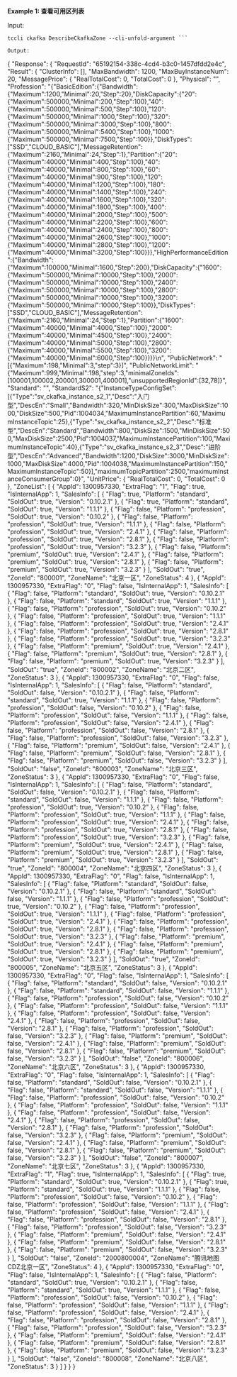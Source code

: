 **Example 1: 查看可用区列表**



Input: 

```
tccli ckafka DescribeCkafkaZone --cli-unfold-argument ```

Output: 
```
{
    "Response": {
        "RequestId": "65192154-338c-4cd4-b3c0-1457dfdd2e4c",
        "Result": {
            "ClusterInfo": [],
            "MaxBandwidth": 1200,
            "MaxBuyInstanceNum": 20,
            "MessagePrice": {
                "RealTotalCost": 0,
                "TotalCost": 0
            },
            "Physical": "",
            "Profession": "{\"BasicEdition\":{\"Bandwidth\":{\"Maximum\":1200,\"Minimal\":20,\"Step\":20},\"DiskCapacity\":{\"20\":{\"Maximum\":500000,\"Minimal\":200,\"Step\":100},\"40\":{\"Maximum\":500000,\"Minimal\":500,\"Step\":100},\"120\":{\"Maximum\":500000,\"Minimal\":1000,\"Step\":100},\"320\":{\"Maximum\":500000,\"Minimal\":3000,\"Step\":100},\"800\":{\"Maximum\":500000,\"Minimal\":5400,\"Step\":100},\"1000\":{\"Maximum\":500000,\"Minimal\":7500,\"Step\":100}},\"DiskTypes\":[\"SSD\",\"CLOUD_BASIC\"],\"MessageRetention\":{\"Maximum\":2160,\"Minimal\":24,\"Step\":1},\"Partition\":{\"20\":{\"Maximum\":40000,\"Minimal\":400,\"Step\":100},\"40\":{\"Maximum\":40000,\"Minimal\":800,\"Step\":100},\"60\":{\"Maximum\":40000,\"Minimal\":900,\"Step\":100},\"120\":{\"Maximum\":40000,\"Minimal\":1200,\"Step\":100},\"180\":{\"Maximum\":40000,\"Minimal\":1400,\"Step\":100},\"240\":{\"Maximum\":40000,\"Minimal\":1600,\"Step\":100},\"320\":{\"Maximum\":40000,\"Minimal\":1800,\"Step\":100},\"400\":{\"Maximum\":40000,\"Minimal\":2000,\"Step\":100},\"500\":{\"Maximum\":40000,\"Minimal\":2200,\"Step\":100},\"600\":{\"Maximum\":40000,\"Minimal\":2400,\"Step\":100},\"800\":{\"Maximum\":40000,\"Minimal\":2600,\"Step\":100},\"1000\":{\"Maximum\":40000,\"Minimal\":2800,\"Step\":100},\"1200\":{\"Maximum\":40000,\"Minimal\":3200,\"Step\":100}}},\"HighPerformanceEdition\":{\"Bandwidth\":{\"Maximum\":100000,\"Minimal\":1600,\"Step\":200},\"DiskCapacity\":{\"1600\":{\"Maximum\":500000,\"Minimal\":10000,\"Step\":100},\"2000\":{\"Maximum\":500000,\"Minimal\":10000,\"Step\":100},\"2400\":{\"Maximum\":500000,\"Minimal\":10000,\"Step\":100},\"2800\":{\"Maximum\":500000,\"Minimal\":10000,\"Step\":100},\"3200\":{\"Maximum\":500000,\"Minimal\":10000,\"Step\":100}},\"DiskTypes\":[\"SSD\",\"CLOUD_BASIC\"],\"MessageRetention\":{\"Maximum\":2160,\"Minimal\":24,\"Step\":1},\"Partition\":{\"1600\":{\"Maximum\":40000,\"Minimal\":4000,\"Step\":100},\"2000\":{\"Maximum\":40000,\"Minimal\":4500,\"Step\":100},\"2400\":{\"Maximum\":40000,\"Minimal\":5000,\"Step\":100},\"2800\":{\"Maximum\":40000,\"Minimal\":5500,\"Step\":100},\"3200\":{\"Maximum\":40000,\"Minimal\":6000,\"Step\":100}}}}\n",
            "PublicNetwork": "[{\"Maximum\":198,\"Minimal\":3,\"step\":3}]",
            "PublicNetworkLimit": "{\"Maximum\":999,\"Minimal\":198,\"step\":3,\"minimalZoneIds\":[100001,100002,200001,300001,400001],\"unsupportedRegionId\":[32,78]}",
            "Standard": "",
            "StandardS2": "{\"InstanceTypeConfigSet\":[{\"Type\":\"sv_ckafka_instance_s2_1\",\"Desc\":\"入门型\",\"DescEn\":\"Small\",\"Bandwidth\":320,\"MinDiskSize\":300,\"MaxDiskSize\":1000,\"DiskSize\":500,\"Pid\":1004034,\"MaximumInstancePartition\":60,\"MaximumInstanceTopic\":25},{\"Type\":\"sv_ckafka_instance_s2_2\",\"Desc\":\"标准型\",\"DescEn\":\"Standard\",\"Bandwidth\":800,\"DiskSize\":1500,\"MinDiskSize\":500,\"MaxDiskSize\":2500,\"Pid\":1004037,\"MaximumInstancePartition\":100,\"MaximumInstanceTopic\":40},{\"Type\":\"sv_ckafka_instance_s2_3\",\"Desc\":\"进阶型\",\"DescEn\":\"Advanced\",\"Bandwidth\":1200,\"DiskSize\":3000,\"MinDiskSize\":1000,\"MaxDiskSize\":4000,\"Pid\":1004038,\"MaximumInstancePartition\":150,\"MaximumInstanceTopic\":50}],\"maximumTopicPartition\":2500,\"maximumInstanceConsumerGroup\":0}",
            "UnitPrice": {
                "RealTotalCost": 0,
                "TotalCost": 0
            },
            "ZoneList": [
                {
                    "AppId": 1300957330,
                    "ExtraFlag": "1",
                    "Flag": true,
                    "IsInternalApp": 1,
                    "SalesInfo": [
                        {
                            "Flag": true,
                            "Platform": "standard",
                            "SoldOut": true,
                            "Version": "0.10.2.1"
                        },
                        {
                            "Flag": true,
                            "Platform": "standard",
                            "SoldOut": true,
                            "Version": "1.1.1"
                        },
                        {
                            "Flag": false,
                            "Platform": "profession",
                            "SoldOut": true,
                            "Version": "0.10.2"
                        },
                        {
                            "Flag": false,
                            "Platform": "profession",
                            "SoldOut": true,
                            "Version": "1.1.1"
                        },
                        {
                            "Flag": false,
                            "Platform": "profession",
                            "SoldOut": true,
                            "Version": "2.4.1"
                        },
                        {
                            "Flag": false,
                            "Platform": "profession",
                            "SoldOut": true,
                            "Version": "2.8.1"
                        },
                        {
                            "Flag": false,
                            "Platform": "profession",
                            "SoldOut": true,
                            "Version": "3.2.3"
                        },
                        {
                            "Flag": false,
                            "Platform": "premium",
                            "SoldOut": true,
                            "Version": "2.4.1"
                        },
                        {
                            "Flag": false,
                            "Platform": "premium",
                            "SoldOut": true,
                            "Version": "2.8.1"
                        },
                        {
                            "Flag": false,
                            "Platform": "premium",
                            "SoldOut": true,
                            "Version": "3.2.3"
                        }
                    ],
                    "SoldOut": "true",
                    "ZoneId": "800001",
                    "ZoneName": "北京一区",
                    "ZoneStatus": 4
                },
                {
                    "AppId": 1300957330,
                    "ExtraFlag": "0",
                    "Flag": false,
                    "IsInternalApp": 1,
                    "SalesInfo": [
                        {
                            "Flag": false,
                            "Platform": "standard",
                            "SoldOut": true,
                            "Version": "0.10.2.1"
                        },
                        {
                            "Flag": false,
                            "Platform": "standard",
                            "SoldOut": true,
                            "Version": "1.1.1"
                        },
                        {
                            "Flag": false,
                            "Platform": "profession",
                            "SoldOut": true,
                            "Version": "0.10.2"
                        },
                        {
                            "Flag": false,
                            "Platform": "profession",
                            "SoldOut": true,
                            "Version": "1.1.1"
                        },
                        {
                            "Flag": false,
                            "Platform": "profession",
                            "SoldOut": true,
                            "Version": "2.4.1"
                        },
                        {
                            "Flag": false,
                            "Platform": "profession",
                            "SoldOut": true,
                            "Version": "2.8.1"
                        },
                        {
                            "Flag": false,
                            "Platform": "profession",
                            "SoldOut": true,
                            "Version": "3.2.3"
                        },
                        {
                            "Flag": false,
                            "Platform": "premium",
                            "SoldOut": true,
                            "Version": "2.4.1"
                        },
                        {
                            "Flag": false,
                            "Platform": "premium",
                            "SoldOut": true,
                            "Version": "2.8.1"
                        },
                        {
                            "Flag": false,
                            "Platform": "premium",
                            "SoldOut": true,
                            "Version": "3.2.3"
                        }
                    ],
                    "SoldOut": "true",
                    "ZoneId": "800002",
                    "ZoneName": "北京二区",
                    "ZoneStatus": 3
                },
                {
                    "AppId": 1300957330,
                    "ExtraFlag": "0",
                    "Flag": false,
                    "IsInternalApp": 1,
                    "SalesInfo": [
                        {
                            "Flag": false,
                            "Platform": "standard",
                            "SoldOut": false,
                            "Version": "0.10.2.1"
                        },
                        {
                            "Flag": false,
                            "Platform": "standard",
                            "SoldOut": true,
                            "Version": "1.1.1"
                        },
                        {
                            "Flag": false,
                            "Platform": "profession",
                            "SoldOut": false,
                            "Version": "0.10.2"
                        },
                        {
                            "Flag": false,
                            "Platform": "profession",
                            "SoldOut": false,
                            "Version": "1.1.1"
                        },
                        {
                            "Flag": false,
                            "Platform": "profession",
                            "SoldOut": false,
                            "Version": "2.4.1"
                        },
                        {
                            "Flag": false,
                            "Platform": "profession",
                            "SoldOut": false,
                            "Version": "2.8.1"
                        },
                        {
                            "Flag": false,
                            "Platform": "profession",
                            "SoldOut": false,
                            "Version": "3.2.3"
                        },
                        {
                            "Flag": false,
                            "Platform": "premium",
                            "SoldOut": false,
                            "Version": "2.4.1"
                        },
                        {
                            "Flag": false,
                            "Platform": "premium",
                            "SoldOut": false,
                            "Version": "2.8.1"
                        },
                        {
                            "Flag": false,
                            "Platform": "premium",
                            "SoldOut": false,
                            "Version": "3.2.3"
                        }
                    ],
                    "SoldOut": "false",
                    "ZoneId": "800003",
                    "ZoneName": "北京三区",
                    "ZoneStatus": 3
                },
                {
                    "AppId": 1300957330,
                    "ExtraFlag": "0",
                    "Flag": false,
                    "IsInternalApp": 1,
                    "SalesInfo": [
                        {
                            "Flag": false,
                            "Platform": "standard",
                            "SoldOut": false,
                            "Version": "0.10.2.1"
                        },
                        {
                            "Flag": false,
                            "Platform": "standard",
                            "SoldOut": false,
                            "Version": "1.1.1"
                        },
                        {
                            "Flag": false,
                            "Platform": "profession",
                            "SoldOut": true,
                            "Version": "0.10.2"
                        },
                        {
                            "Flag": false,
                            "Platform": "profession",
                            "SoldOut": true,
                            "Version": "1.1.1"
                        },
                        {
                            "Flag": false,
                            "Platform": "profession",
                            "SoldOut": true,
                            "Version": "2.4.1"
                        },
                        {
                            "Flag": false,
                            "Platform": "profession",
                            "SoldOut": true,
                            "Version": "2.8.1"
                        },
                        {
                            "Flag": false,
                            "Platform": "profession",
                            "SoldOut": true,
                            "Version": "3.2.3"
                        },
                        {
                            "Flag": false,
                            "Platform": "premium",
                            "SoldOut": true,
                            "Version": "2.4.1"
                        },
                        {
                            "Flag": false,
                            "Platform": "premium",
                            "SoldOut": true,
                            "Version": "2.8.1"
                        },
                        {
                            "Flag": false,
                            "Platform": "premium",
                            "SoldOut": true,
                            "Version": "3.2.3"
                        }
                    ],
                    "SoldOut": "true",
                    "ZoneId": "800004",
                    "ZoneName": "北京四区",
                    "ZoneStatus": 3
                },
                {
                    "AppId": 1300957330,
                    "ExtraFlag": "0",
                    "Flag": false,
                    "IsInternalApp": 1,
                    "SalesInfo": [
                        {
                            "Flag": false,
                            "Platform": "standard",
                            "SoldOut": false,
                            "Version": "0.10.2.1"
                        },
                        {
                            "Flag": false,
                            "Platform": "standard",
                            "SoldOut": false,
                            "Version": "1.1.1"
                        },
                        {
                            "Flag": false,
                            "Platform": "profession",
                            "SoldOut": true,
                            "Version": "0.10.2"
                        },
                        {
                            "Flag": false,
                            "Platform": "profession",
                            "SoldOut": true,
                            "Version": "1.1.1"
                        },
                        {
                            "Flag": false,
                            "Platform": "profession",
                            "SoldOut": true,
                            "Version": "2.4.1"
                        },
                        {
                            "Flag": false,
                            "Platform": "profession",
                            "SoldOut": true,
                            "Version": "2.8.1"
                        },
                        {
                            "Flag": false,
                            "Platform": "profession",
                            "SoldOut": true,
                            "Version": "3.2.3"
                        },
                        {
                            "Flag": false,
                            "Platform": "premium",
                            "SoldOut": true,
                            "Version": "2.4.1"
                        },
                        {
                            "Flag": false,
                            "Platform": "premium",
                            "SoldOut": true,
                            "Version": "2.8.1"
                        },
                        {
                            "Flag": false,
                            "Platform": "premium",
                            "SoldOut": true,
                            "Version": "3.2.3"
                        }
                    ],
                    "SoldOut": "true",
                    "ZoneId": "800005",
                    "ZoneName": "北京五区",
                    "ZoneStatus": 3
                },
                {
                    "AppId": 1300957330,
                    "ExtraFlag": "0",
                    "Flag": false,
                    "IsInternalApp": 1,
                    "SalesInfo": [
                        {
                            "Flag": false,
                            "Platform": "standard",
                            "SoldOut": false,
                            "Version": "0.10.2.1"
                        },
                        {
                            "Flag": false,
                            "Platform": "standard",
                            "SoldOut": false,
                            "Version": "1.1.1"
                        },
                        {
                            "Flag": false,
                            "Platform": "profession",
                            "SoldOut": false,
                            "Version": "0.10.2"
                        },
                        {
                            "Flag": false,
                            "Platform": "profession",
                            "SoldOut": false,
                            "Version": "1.1.1"
                        },
                        {
                            "Flag": false,
                            "Platform": "profession",
                            "SoldOut": false,
                            "Version": "2.4.1"
                        },
                        {
                            "Flag": false,
                            "Platform": "profession",
                            "SoldOut": false,
                            "Version": "2.8.1"
                        },
                        {
                            "Flag": false,
                            "Platform": "profession",
                            "SoldOut": false,
                            "Version": "3.2.3"
                        },
                        {
                            "Flag": false,
                            "Platform": "premium",
                            "SoldOut": false,
                            "Version": "2.4.1"
                        },
                        {
                            "Flag": false,
                            "Platform": "premium",
                            "SoldOut": false,
                            "Version": "2.8.1"
                        },
                        {
                            "Flag": false,
                            "Platform": "premium",
                            "SoldOut": false,
                            "Version": "3.2.3"
                        }
                    ],
                    "SoldOut": "false",
                    "ZoneId": "800006",
                    "ZoneName": "北京六区",
                    "ZoneStatus": 3
                },
                {
                    "AppId": 1300957330,
                    "ExtraFlag": "0",
                    "Flag": false,
                    "IsInternalApp": 1,
                    "SalesInfo": [
                        {
                            "Flag": false,
                            "Platform": "standard",
                            "SoldOut": false,
                            "Version": "0.10.2.1"
                        },
                        {
                            "Flag": false,
                            "Platform": "standard",
                            "SoldOut": false,
                            "Version": "1.1.1"
                        },
                        {
                            "Flag": false,
                            "Platform": "profession",
                            "SoldOut": false,
                            "Version": "0.10.2"
                        },
                        {
                            "Flag": false,
                            "Platform": "profession",
                            "SoldOut": false,
                            "Version": "1.1.1"
                        },
                        {
                            "Flag": false,
                            "Platform": "profession",
                            "SoldOut": false,
                            "Version": "2.4.1"
                        },
                        {
                            "Flag": false,
                            "Platform": "profession",
                            "SoldOut": false,
                            "Version": "2.8.1"
                        },
                        {
                            "Flag": false,
                            "Platform": "profession",
                            "SoldOut": false,
                            "Version": "3.2.3"
                        },
                        {
                            "Flag": false,
                            "Platform": "premium",
                            "SoldOut": false,
                            "Version": "2.4.1"
                        },
                        {
                            "Flag": false,
                            "Platform": "premium",
                            "SoldOut": false,
                            "Version": "2.8.1"
                        },
                        {
                            "Flag": false,
                            "Platform": "premium",
                            "SoldOut": false,
                            "Version": "3.2.3"
                        }
                    ],
                    "SoldOut": "false",
                    "ZoneId": "800007",
                    "ZoneName": "北京七区",
                    "ZoneStatus": 3
                },
                {
                    "AppId": 1300957330,
                    "ExtraFlag": "1",
                    "Flag": true,
                    "IsInternalApp": 1,
                    "SalesInfo": [
                        {
                            "Flag": true,
                            "Platform": "standard",
                            "SoldOut": true,
                            "Version": "0.10.2.1"
                        },
                        {
                            "Flag": true,
                            "Platform": "standard",
                            "SoldOut": true,
                            "Version": "1.1.1"
                        },
                        {
                            "Flag": false,
                            "Platform": "profession",
                            "SoldOut": false,
                            "Version": "0.10.2"
                        },
                        {
                            "Flag": false,
                            "Platform": "profession",
                            "SoldOut": false,
                            "Version": "1.1.1"
                        },
                        {
                            "Flag": false,
                            "Platform": "profession",
                            "SoldOut": false,
                            "Version": "2.4.1"
                        },
                        {
                            "Flag": false,
                            "Platform": "profession",
                            "SoldOut": false,
                            "Version": "2.8.1"
                        },
                        {
                            "Flag": false,
                            "Platform": "profession",
                            "SoldOut": false,
                            "Version": "3.2.3"
                        },
                        {
                            "Flag": false,
                            "Platform": "premium",
                            "SoldOut": false,
                            "Version": "2.4.1"
                        },
                        {
                            "Flag": false,
                            "Platform": "premium",
                            "SoldOut": false,
                            "Version": "2.8.1"
                        },
                        {
                            "Flag": false,
                            "Platform": "premium",
                            "SoldOut": false,
                            "Version": "3.2.3"
                        }
                    ],
                    "SoldOut": "false",
                    "ZoneId": "2000800004",
                    "ZoneName": "腾讯地图CDZ北京一区",
                    "ZoneStatus": 4
                },
                {
                    "AppId": 1300957330,
                    "ExtraFlag": "0",
                    "Flag": false,
                    "IsInternalApp": 1,
                    "SalesInfo": [
                        {
                            "Flag": false,
                            "Platform": "standard",
                            "SoldOut": true,
                            "Version": "0.10.2.1"
                        },
                        {
                            "Flag": false,
                            "Platform": "standard",
                            "SoldOut": true,
                            "Version": "1.1.1"
                        },
                        {
                            "Flag": false,
                            "Platform": "profession",
                            "SoldOut": false,
                            "Version": "0.10.2"
                        },
                        {
                            "Flag": false,
                            "Platform": "profession",
                            "SoldOut": false,
                            "Version": "1.1.1"
                        },
                        {
                            "Flag": false,
                            "Platform": "profession",
                            "SoldOut": false,
                            "Version": "2.4.1"
                        },
                        {
                            "Flag": false,
                            "Platform": "profession",
                            "SoldOut": false,
                            "Version": "2.8.1"
                        },
                        {
                            "Flag": false,
                            "Platform": "profession",
                            "SoldOut": false,
                            "Version": "3.2.3"
                        },
                        {
                            "Flag": false,
                            "Platform": "premium",
                            "SoldOut": false,
                            "Version": "2.4.1"
                        },
                        {
                            "Flag": false,
                            "Platform": "premium",
                            "SoldOut": false,
                            "Version": "2.8.1"
                        },
                        {
                            "Flag": false,
                            "Platform": "premium",
                            "SoldOut": false,
                            "Version": "3.2.3"
                        }
                    ],
                    "SoldOut": "false",
                    "ZoneId": "800008",
                    "ZoneName": "北京八区",
                    "ZoneStatus": 3
                }
            ]
        }
    }
}
```

